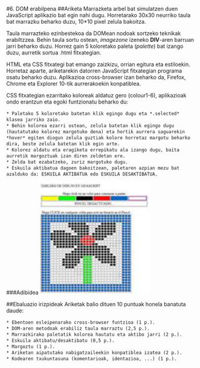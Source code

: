 #6. DOM erabilpena
##Ariketa
Marrazketa arbel bat simulatzen duen JavaScript aplikazio bat egin nahi dugu. Horretarako 30x30 neurriko taula bat marrazku beharko duzu, 10*10 pixel zelula bakoitza. 

Taula marrazteko ezinbestekoa da DOMean nodoak sortzeko teknikak erabiltzzea. Behin taula sortu ostean, *imagezone* izeneko **DIV**-aren barruan jarri beharko duzu. Horrez gain 5 koloretako paleta (*palette*) bat izango duzu, aurretik sortua .html fitxategian.

HTML eta CSS fitxategi bat emango zaizkizu, orrian egitura eta estiloekin. Horretaz aparte, ariketarekin datorren JavaScript fitxategian programa osatu beharko duzu. Aplikazioa cross-browser izan beharko da, Firefox, Chrome eta Explorer 10-tik aurrerakoekin konpatiblea.

CSS fitxategian ezarritako koloreak aldatuz gero (colour1-6), aplikazioak ondo erantzun eta egoki funtzionatu beharko du:

	* Paletako 5 koloretako batetan klik egingo dugu eta *.selected* klasea jarriko zaio.
	* Behin kolorea ezarri ostean, zelula batetan klik egingo dugu (hautatutako kolorez margotuko dena) eta hortik aurrera saguarekin *hover* egiten diogun zelula guztiak kolore horretaz margotu beharko dira, beste zelula batetan klik egin arte. 
	* Kolorez aldatu eta eragiketa errepikatu ala izango dugu, baita aurretik margoztuak izan diren zeldetan ere.
	* Zelda bat ezabatzeko, zuriz margotuko dugu.
	* Eskuila aktibatua dagoen bakoitzean, paletaren azpian mezu bat azalduko da: ESKUILA AKTIBATUA edo ESKUILA DESAKTIBATUA.

###Adibidea
![alt text](./assets/thumb.png)

##Ebaluazio irizpideak
Ariketak balio dituen 10 puntuak honela banatuta daude:

	* Ebentoen esleipenarako cross-browser funtzioa (1 p.).
	* DOM-aren metodoak erabiliz taula marraztu (2,5 p.).
	* Marrazkirako paletatik kolorea hautatu eta aktibo jarri (2 p.).
	* Eskuila aktibatu/desaktibatu (0,5 p.).
	* Margoztu (1 p.).
	* Ariketan aipatutako nabigatzaileekin konpatiblea izatea (2 p.).
	* Kodearen txukuntasuna (komentarioak, identazioa, ...) (1 p.).
